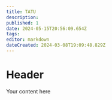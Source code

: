 ```yaml
---
title: TATU
description: 
published: 1
date: 2024-05-15T20:56:09.654Z
tags: 
editor: markdown
dateCreated: 2024-03-08T19:09:48.829Z
---
```


# Header
Your content here